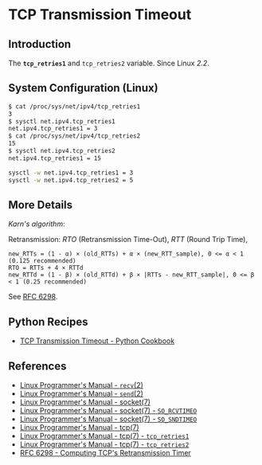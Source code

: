 # TCP Transmission Timeout

## Introduction

The **`tcp_retries1`** and `tcp_retries2` variable. Since Linux *2.2*.

## System Configuration (Linux)

```bash
$ cat /proc/sys/net/ipv4/tcp_retries1
3
$ sysctl net.ipv4.tcp_retries1
net.ipv4.tcp_retries1 = 3
$ cat /proc/sys/net/ipv4/tcp_retries2
15
$ sysctl net.ipv4.tcp_retries2
net.ipv4.tcp_retries1 = 15

sysctl -w net.ipv4.tcp_retries1 = 3
sysctl -w net.ipv4.tcp_retries2 = 5
```

## More Details

*Karn's algorithm*:

Retransmission: *RTO* (Retransmission Time-Out), *RTT* (Round Trip Time),

```plaintext
new_RTTs = (1 - α) × (old_RTTs) + α × (new_RTT_sample), 0 <= α < 1 (0.125 recommended)
RTO = RTTs + 4 × RTTd
new_RTTd = (1 - β) × (old_RTTd) + β × |RTTs - new_RTT_sample|, 0 <= β < 1 (0.25 recommended)
```

See [RFC 6298](https://datatracker.ietf.org/doc/html/rfc6298.html).

## Python Recipes

- [TCP Transmission Timeout - Python Cookbook](https://leven-cn.github.io/python-cookbook/cookbook/core/socket/tcp_transmission_timeout)

## References

<!-- markdownlint-disable line-length -->

- [Linux Programmer's Manual - `recv`(2)](https://manpages.debian.org/bullseye/manpages-dev/recv.2.en.html)
- [Linux Programmer's Manual - `send`(2)](https://manpages.debian.org/bullseye/manpages-dev/send.2.en.html)
- [Linux Programmer's Manual - socket(7)](https://manpages.debian.org/bullseye/manpages/socket.7.en.html)
- [Linux Programmer's Manual - socket(7) - `SO_RCVTIMEO`](https://manpages.debian.org/bullseye/manpages/socket.7.en.html#SO_RCVTIMEO)
- [Linux Programmer's Manual - socket(7) - `SO_SNDTIMEO`](https://manpages.debian.org/bullseye/manpages/socket.7.en.html#SO_SNDTIMEO)
- [Linux Programmer's Manual - tcp(7)](https://manpages.debian.org/bullseye/manpages/tcp.7.en.html)
- [Linux Programmer's Manual - tcp(7) - `tcp_retries1`](https://manpages.debian.org/bullseye/manpages/tcp.7.en.html#tcp_retries1)
- [Linux Programmer's Manual - tcp(7) - `tcp_retries2`](https://manpages.debian.org/bullseye/manpages/tcp.7.en.html#tcp_retries2)
- [RFC 6298 - Computing TCP's Retransmission Timer](https://datatracker.ietf.org/doc/html/rfc6298.html)

<!-- markdownlint-enable line-length -->
